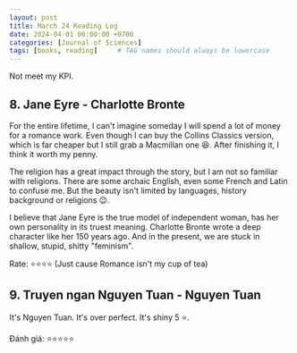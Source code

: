```yaml
---
layout: post
title: March 24 Reading Log
date: 2024-04-01 06:00:00 +0700
categories: [Journal of Sciences]
tags: [books, reading]     # TAG names should always be lowercase
---
```


Not meet my KPI.

## 8. Jane Eyre - Charlotte Bronte

For the entire lifetime, I can't imagine someday I will spend a lot of money for a romance work. Even though I can buy the Collins Classics version, which is far cheaper but I still grab a Macmillan one :laughing:. After finishing it, I think it worth my penny.

The religion has a great impact through the story, but I am not so familiar with religions. There are some archaic English, even some French and Latin to confuse me. But the beauty isn't limited by languages, history background or religions :wink:.

I believe that Jane Eyre is the true model of independent woman, has her own personality in its truest meaning. Charlotte Bronte wrote a deep character like her 150 years ago. And in the present, we are stuck in shallow, stupid, shitty "feminism".

Rate: :star::star::star::star: (Just cause Romance isn't my cup of tea)

## 9. Truyen ngan Nguyen Tuan - Nguyen Tuan

It's Nguyen Tuan. It's over perfect. It's shiny 5 :star:.

Đánh giá: :star::star::star::star::star:
